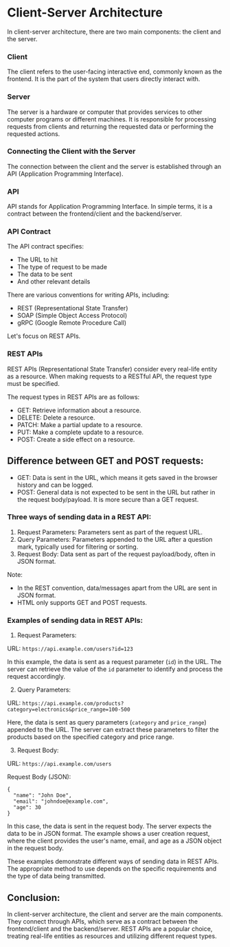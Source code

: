 # Client-Server Architecture

In client-server architecture, there are two main components: the client and the server.

### Client

The client refers to the user-facing interactive end, commonly known as the frontend. It is the part of the system that users directly interact with.

### Server

The server is a hardware or computer that provides services to other computer programs or different machines. It is responsible for processing requests from clients and returning the requested data or performing the requested actions.

### Connecting the Client with the Server

The connection between the client and the server is established through an API (Application Programming Interface).

### API

API stands for Application Programming Interface. In simple terms, it is a contract between the frontend/client and the backend/server.

### API Contract

The API contract specifies:

- The URL to hit
- The type of request to be made
- The data to be sent
- And other relevant details

There are various conventions for writing APIs, including:

- REST (Representational State Transfer)
- SOAP (Simple Object Access Protocol)
- gRPC (Google Remote Procedure Call)

Let's focus on REST APIs.

### REST APIs

REST APIs (Representational State Transfer) consider every real-life entity as a resource. When making requests to a RESTful API, the request type must be specified.

The request types in REST APIs are as follows:

- GET: Retrieve information about a resource.
- DELETE: Delete a resource.
- PATCH: Make a partial update to a resource.
- PUT: Make a complete update to a resource.
- POST: Create a side effect on a resource.

## Difference between GET and POST requests:

- GET: Data is sent in the URL, which means it gets saved in the browser history and can be logged.
- POST: General data is not expected to be sent in the URL but rather in the request body/payload. It is more secure than a GET request.

### Three ways of sending data in a REST API:

1. Request Parameters: Parameters sent as part of the request URL.
2. Query Parameters: Parameters appended to the URL after a question mark, typically used for filtering or sorting.
3. Request Body: Data sent as part of the request payload/body, often in JSON format.

Note:

- In the REST convention, data/messages apart from the URL are sent in JSON format.
- HTML only supports GET and POST requests.

### Examples of sending data in REST APIs:

1. Request Parameters:

URL: `https://api.example.com/users?id=123`

In this example, the data is sent as a request parameter (`id`) in the URL. The server can retrieve the value of the `id` parameter to identify and process the request accordingly.

2. Query Parameters:

URL: `https://api.example.com/products?category=electronics&price_range=100-500`

Here, the data is sent as query parameters (`category` and `price_range`) appended to the URL. The server can extract these parameters to filter the products based on the specified category and price range.

3. Request Body:

URL: `https://api.example.com/users`

Request Body (JSON):

```
{
  "name": "John Doe",
  "email": "johndoe@example.com",
  "age": 30
}
```

In this case, the data is sent in the request body. The server expects the data to be in JSON format. The example shows a user creation request, where the client provides the user's name, email, and age as a JSON object in the request body.

These examples demonstrate different ways of sending data in REST APIs. The appropriate method to use depends on the specific requirements and the type of data being transmitted.

## Conclusion:

In client-server architecture, the client and server are the main components. They connect through APIs, which serve as a contract between the frontend/client and the backend/server. REST APIs are a popular choice, treating real-life entities as resources and utilizing different request types.
